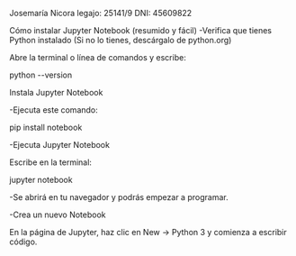 Josemaría Nicora
legajo: 25141/9
DNI: 45609822

Cómo instalar Jupyter Notebook (resumido y fácil)
-Verifica que tienes Python instalado (Si no lo tienes, descárgalo de python.org)

Abre la terminal o línea de comandos y escribe:

python --version

Instala Jupyter Notebook

-Ejecuta este comando:

pip install notebook

-Ejecuta Jupyter Notebook

Escribe en la terminal:

jupyter notebook

-Se abrirá en tu navegador y podrás empezar a programar.

-Crea un nuevo Notebook

En la página de Jupyter, haz clic en New → Python 3 y comienza a escribir código.
